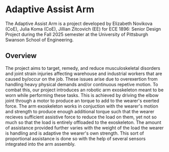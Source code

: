 # Adaptive Assist Arm
The Adaptive Assist Arm is a project developed by Elizabeth Novikova (CoE), Julia Koma (CoE), Jillian Zitcovich (EE) for ECE 1896: Senior Design Project during the Fall 2025 semester at the University of Pittsburgh Swanson School of Engineering. </br>

## Overview
The project aims to target, remedy, and reduce musculoskeletal disorders and joint strain injuries affecting warehouse and industrial workers that are caused by/occur on the job. 
These issues arise due to overexertion from handling heavy physical demands and/or continuous repetive motion. To combat this, our project introduces an robotic arm exoskeleton meant to be worn while performing these tasks.
This is achieved by driving the elbow joint through a motor to produce an torque to add to the wearer's exerted force. 
The arm exoskeleton works in conjuction with the wearer's motion and strength to produce enough additional torque such that the wearer recieves sufficient assistive force to reduce the load on them, yet not so much so that the load is entirely offloaded to the exoskeleton.
The amount of assistance provided further varies with the weight of the load the wearer is handling and is adaptive the wearer's own strength. This sort of proportional assistance is done so with the help of several sensors integrated into the arm assembly.
